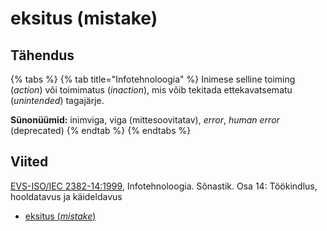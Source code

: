 # eksitus (mistake)

## Tähendus

{% tabs %}
{% tab title="Infotehnoloogia" %}
Inimese selline toiming (_action_) või toimimatus (_inaction_), mis võib tekitada ettekavatsematu (_unintended_) tagajärje.

**Sünonüümid:** inimviga, viga (mittesoovitatav), _error_, _human error_ (deprecated)
{% endtab %}
{% endtabs %}

## Viited

[EVS-ISO/IEC 2382-14:1999](http://www.evs.ee/tooted/evs-iso-iec-2382-14-1999), Infotehnoloogia. Sõnastik. Osa 14: Töökindlus, hooldatavus ja käideldavus

* [eksitus (_mistake_)](https://www.eki.ee/dict/its/index.cgi?Q=D2F0B462-6C03-1014-88DC-FC5F0DBED45A\&F=GUID\&C01=1\&C02=0\&C10=1)
